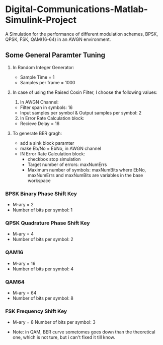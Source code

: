 # Digital-Communications-Matlab-Simulink-Project
A Simulation for the performance of different modulation schemes, BPSK, QPSK, FSK, QAM(16-64) in an AWGN environment.

## Some General Paramter Tuning
1. In Random Integer Generator:
    * Sample Time = 1
    * Samples per frame = 1000

2. In case of using the Raised Cosin Filter, I choose the following values:
    1. In AWGN Channel:
    * Filter span in symbols: 16
    * Input samples per symbol & Output samples per symbol: 2
    2. In Error Rate Calculation block:
    * Recieve Delay = 16
    
3. To generate BER gragh:
    * add a sink block paramter
    * make Eb/No = EbNo, in AWGN channel
    * IN Error Rate Calculation block:
        * checkbox stop simulation
        * Target number of errors: maxNumErrs
        * Maximum number of symbols: maxNumBits
    where EbNo, maxNumErrs and maxNumBits are variables in the base workspace

### BPSK Binary Phase Shift Key
* M-ary = 2
* Number of bits per symbol: 1
### QPSK Quadrature Phase Shift Key
* M-ary = 4
* Number of bits per symbol: 2
### QAM16
* M-ary = 16
* Number of bits per symbol: 4
### QAM64
* M-ary = 64
* Number of bits per symbol: 8
### FSK Frequency Shift Key
* M-ary = 8
Number of bits per symbol: 3

* Note: in QAM, BER curve sometomes goes down than the theoretical one, which is not ture, but i can't fixed it till know.